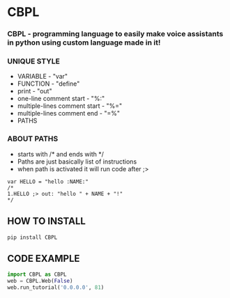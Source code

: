 # CBPL
### CBPL - programming language to easily make voice assistants in python using custom language made in it!

### UNIQUE STYLE
- VARIABLE - "var"
- FUNCTION - "define"
- print - "out"
- one-line comment start - "%:"
- multiple-lines comment start - "%="
- multiple-lines comment end - "=%"
- PATHS
### ABOUT PATHS
- starts with /* and ends with */
- Paths are just basically list of instructions
- when path is activated it will run code after ;>
```
var HELLO = "hello :NAME:"
/*
1.HELLO	;> out: "hello " + NAME + "!"
*/
```
## HOW TO INSTALL
```commandline
pip install CBPL
```

## CODE EXAMPLE
```python
import CBPL as CBPL
web = CBPL.Web(False)
web.run_tutorial('0.0.0.0', 81)
```
